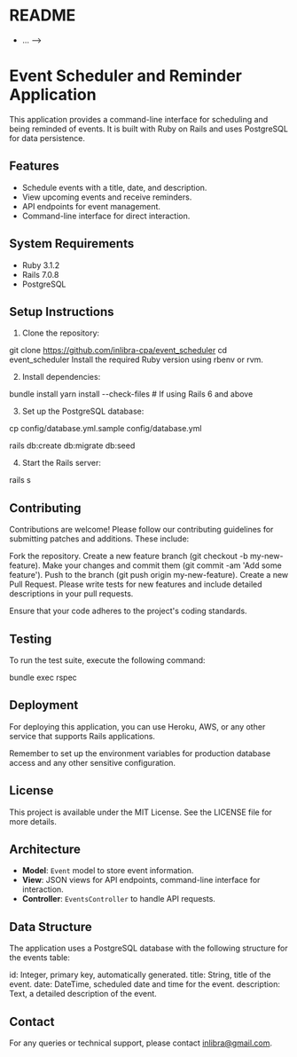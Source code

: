 # README

* ... -->
# Event Scheduler and Reminder Application

This application provides a command-line interface for scheduling and being reminded of events. It is built with Ruby on Rails and uses PostgreSQL for data persistence.

## Features

- Schedule events with a title, date, and description.
- View upcoming events and receive reminders.
- API endpoints for event management.
- Command-line interface for direct interaction.

## System Requirements

- Ruby 3.1.2
- Rails 7.0.8
- PostgreSQL 

## Setup Instructions

1. Clone the repository:

git clone <https://github.com/inlibra-cpa/event_scheduler>
cd event_scheduler
Install the required Ruby version using rbenv or rvm.

2. Install dependencies:

bundle install
yarn install --check-files # If using Rails 6 and above

3. Set up the PostgreSQL database:

cp config/database.yml.sample config/database.yml

<!-- Edit the config/database.yml with your database credentials -->

rails db:create db:migrate db:seed


4. Start the Rails server:

rails s

## Contributing
Contributions are welcome! Please follow our contributing guidelines for submitting patches and additions. These include:

Fork the repository.
Create a new feature branch (git checkout -b my-new-feature).
Make your changes and commit them (git commit -am 'Add some feature').
Push to the branch (git push origin my-new-feature).
Create a new Pull Request.
Please write tests for new features and include detailed descriptions in your pull requests.

Ensure that your code adheres to the project's coding standards.

## Testing
To run the test suite, execute the following command:

bundle exec rspec

## Deployment
For deploying this application, you can use Heroku, AWS, or any other service that supports Rails applications.

Remember to set up the environment variables for production database access and any other sensitive configuration.

## License
This project is available under the MIT License. See the LICENSE file for more details.

## Architecture

- **Model**: `Event` model to store event information.
- **View**: JSON views for API endpoints, command-line interface for interaction.
- **Controller**: `EventsController` to handle API requests.

## Data Structure

The application uses a PostgreSQL database with the following structure for the events table:

id: Integer, primary key, automatically generated.
title: String, title of the event.
date: DateTime, scheduled date and time for the event.
description: Text, a detailed description of the event.

## Contact
For any queries or technical support, please contact inlibra@gmail.com.